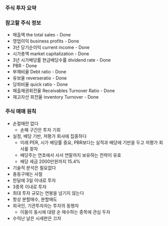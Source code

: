 ### 주식 투자 요약



### 참고할 주식 정보

- 매출액 the total sales - Done
- 영업이익 business profits - Done
- 3년 당기순이익 current income - Done
- 시가총액 market capitalization - Done
- 3년 시가배당률 현금배당수률 dividend rate - Done
- PBR - Done
- 부채비율 Debt ratio - Done
- 유보율 reverseratio - Done
- 당좌비율 quick ratio - Done
- 매출채권회전율 Receivables Turnover Ratio - Done
- 재고자산 회전율 inventory Turnover - Done



### 주식 매매 원칙

- 손절매란 없다
  - 손해 구간은 투자 기회
- 실정, 배당 기반, 저평가 회사에 집중하다
  - 미래 PER, 시가 배당률 중요, PBR보다는 실적과 배당에 기반을 두고 저평가 회사를 찾자
  - 배당주는 연초에서 사서 연말까지 보유하는 전략이 유효
  - 배당 세금 2000만원까지 15.4%
- 기술적 분석은 필요없다
- 충동구매는 사절
- 한달에 3일 이내로 투자
- 3종목 이내로 투자
- 최대 투자 규모는 연봉을 넘기지 않는다
- 항상 분할매수, 분할매도
- 외국인, 기관투자자는 투자의 동행자
  - 이들이 동시에 대량 순 매수하는 종목에 관심 두자
- 수익난 날은 시세판은 끄자



